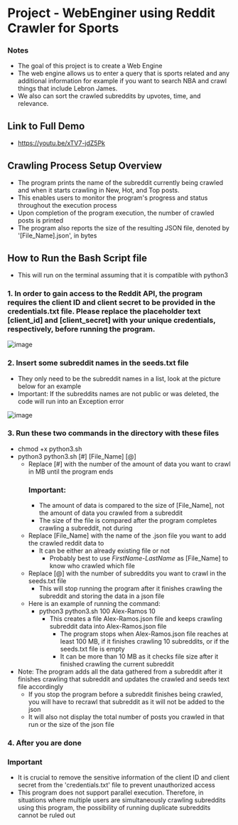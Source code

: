 # Project - WebEnginer using Reddit Crawler for Sports


### Notes
  - The goal of this project is to create a Web Engine
  - The web engine allows us to enter a query that is sports related and any additional information for example if you want to search NBA and crawl things that include Lebron James.
  - We also can sort the crawled subreddits by upvotes, time, and relevance.

## Link to Full Demo 
 - https://youtu.be/xTV7-jdZ5Pk

## Crawling Process Setup Overview
  - The program prints the name of the subreddit currently being crawled and when it starts crawling in New, Hot, and Top posts.
  - This enables users to monitor the program's progress and status throughout the execution process
  - Upon completion of the program execution, the number of crawled posts is printed
  - The program also reports the size of the resulting JSON file, denoted by '[File_Name].json', in bytes


## How to Run the Bash Script file
  - This will run on the terminal assuming that it is compatible with python3

### 1. In order to gain access to the Reddit API, the program requires the client ID and client secret to be provided in the credentials.txt file. Please replace the placeholder text [client_id] and [client_secret] with your unique credentials, respectively, before running the program.

![image](https://user-images.githubusercontent.com/78754250/235325629-b2cb3cdf-08e9-42b9-8c2f-f92ad0a072dc.png)

### 2. Insert some subreddit names in the seeds.txt file
  - They only need to be the subreddit names in a list, look at the picture below for an example
  - Important: If the subreddits names are not public or was deleted, the code will run into an Exception error

![image](https://user-images.githubusercontent.com/78754250/235325841-69ed2ebd-6aea-4855-856d-3d366f1f9075.png)

### 3. Run these two commands in the directory with these files
  - chmod +x python3.sh
  - python3 python3.sh [#] [File_Name] [@]
    - Replace [#] with the number of the amount of data you want to crawl in MB until the program ends
      ### Important:
        - The amount of data is compared to the size of [File_Name], not the amount of data you crawled from a subreddit
        - The size of the file is compared after the program completes crawling a subreddit, not during
    - Replace [File_Name] with the name of the .json file you want to add the crawled reddit data to
      - It can be either an already existing file or not
        - Probably best to use *FirstName-LastName* as [File_Name] to know who crawled which file
    - Replace [@] with the number of subreddits you want to crawl in the seeds.txt file
      - This will stop running the program after it finishes crawling the subreddit and storing the data in a json file
    - Here is an example of running the command:
      - python3 python3.sh 100 Alex-Ramos 10
        - This creates a file Alex-Ramos.json file and keeps crawling subreddit data into Alex-Ramos.json file
            - The program stops when Alex-Ramos.json file reaches at least 100 MB, if it finishes crawling 10 subreddits, or if the seeds.txt file is empty
          - It can be more than 10 MB as it checks file size after it finished crawling the current subreddit
  - Note: The program adds all the data gathered from a subreddit after it finishes crawling that subreddit and updates the crawled and seeds text file accordingly
    - If you stop the program before a subreddit finishes being crawled, you will have to recrawl that subreddit as it will not be added to the json
    - It will also not display the total number of posts you crawled in that run or the size of the json file
  
### 4. After you are done
  ### Important
  - It is crucial to remove the sensitive information of the client ID and client secret from the 'credentials.txt' file to prevent unauthorized access
  - This program does not support parallel execution. Therefore, in situations where multiple users are simultaneously crawling subreddits using this program, the possibility of running duplicate subreddits cannot be ruled out
